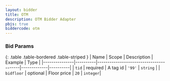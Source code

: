 ```yaml
---
layout: bidder
title: OTM
description: OTM Bidder Adapter
pbjs: true
biddercode: otm
---
```


### Bid Params

{: .table .table-bordered .table-striped }
| Name          | Scope    | Description                            | Example     | Type     |
|---------------|----------|----------------------------------------|-------------|----------|
| `tid`         | required | A tag id                               | `'99'`      | `string` |
| `bidfloor`    | optional | Floor price                            | `20`        | `integer`|
